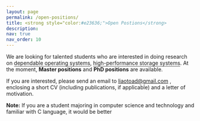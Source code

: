 ```yaml
---
layout: page
permalink: /open-positions/
title: <strong style="color:#e23636;">Open Postions</strong>
description: 
nav: true
nav_order: 10
---
```


<!-- We are looking for talented students who are interested in doing research on <span style="border-bottom: 1px solid #4b4b4b;  border-top:0px;border-left:0px;border-right:0px;">dependable operating systems</span>, <span style="border-bottom: 1px solid #4b4b4b;  border-top:0px;border-left:0px;border-right:0px;">high-performance storage systems</span>, and <span style="border-bottom: 1px solid #4b4b4b;  border-top:0px;border-left:0px;border-right:0px;">deep learning</span>. At the moment, <strong> Master positions</strong> and <strong>PhD positions</strong> are available. -->
We are looking for talented students who are interested in doing research on <span style="border-bottom: 1px solid #4b4b4b;  border-top:0px;border-left:0px;border-right:0px;">dependable operating systems</span>, <span style="border-bottom: 1px solid #4b4b4b;  border-top:0px;border-left:0px;border-right:0px;">high-performance storage systems</span>. At the moment, <strong> Master positions</strong> and <strong>PhD positions</strong> are available.

If you are interested, please send an email to  <a href= "mailto:liaotoad@gmail.com"> liaotoad@gmail.com </a> , enclosing a short CV (including publications, if applicable) and a letter of motivation.

<strong>Note:</strong> If you are a student majoring in computer science and technology and familiar with C language, it would be better

